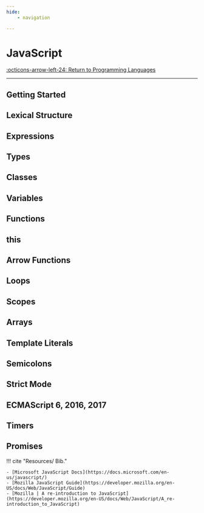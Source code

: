 ```yaml
---
hide:
    - navigation

---
```


# JavaScript

[:octicons-arrow-left-24: Return to Programming Languages](/Bodies-of-Knowledge/Programming-Languages/)

---

## Getting Started



## Lexical Structure



## Expressions



## Types



## Classes



## Variables



## Functions



## this



## Arrow Functions



## Loops



## Scopes



## Arrays



## Template Literals



## Semicolons



## Strict Mode



## ECMAScript 6, 2016, 2017


## Timers


## Promises

!!! cite "Resources/ Bib."

    - [Microsoft JavaScript Docs](https://docs.microsoft.com/en-us/javascript/)
    - [Mozilla JavaScript Guide](https://developer.mozilla.org/en-US/docs/Web/JavaScript/Guide)
    - [Mozilla | A re-introduction to JavaScript](https://developer.mozilla.org/en-US/docs/Web/JavaScript/A_re-introduction_to_JavaScript)
